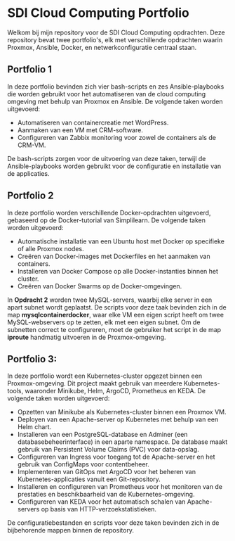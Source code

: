 # SDI Cloud Computing Portfolio

Welkom bij mijn repository voor de SDI Cloud Computing opdrachten. Deze repository bevat twee portfolio's, elk met verschillende opdrachten waarin Proxmox, Ansible, Docker, en netwerkconfiguratie centraal staan.

## Portfolio 1

In deze portfolio bevinden zich vier bash-scripts en zes Ansible-playbooks die worden gebruikt voor het automatiseren van de cloud computing omgeving met behulp van Proxmox en Ansible. De volgende taken worden uitgevoerd:

- Automatiseren van containercreatie met WordPress.
- Aanmaken van een VM met CRM-software.
- Configureren van Zabbix monitoring voor zowel de containers als de CRM-VM.

De bash-scripts zorgen voor de uitvoering van deze taken, terwijl de Ansible-playbooks worden gebruikt voor de configuratie en installatie van de applicaties.

## Portfolio 2

In deze portfolio worden verschillende Docker-opdrachten uitgevoerd, gebaseerd op de Docker-tutorial van Simplilearn. De volgende taken worden uitgevoerd:

- Automatische installatie van een Ubuntu host met Docker op specifieke of alle Proxmox nodes.
- Creëren van Docker-images met Dockerfiles en het aanmaken van containers.
- Installeren van Docker Compose op alle Docker-instanties binnen het cluster.
- Creëren van Docker Swarms op de Docker-omgevingen.


In **Opdracht 2** worden twee MySQL-servers, waarbij elke server in een apart subnet wordt geplaatst. De scripts voor deze taak bevinden zich in de map **mysqlcontainerdocker**, waar elke VM een eigen script heeft om twee MySQL-webservers op te zetten, elk met een eigen subnet. Om de subnetten correct te configureren, moet de gebruiker het script in de map **iproute** handmatig uitvoeren in de Proxmox-omgeving.

## Portfolio 3:
In deze portfolio wordt een Kubernetes-cluster opgezet binnen een Proxmox-omgeving. Dit project maakt gebruik van meerdere Kubernetes-tools, waaronder Minikube, Helm, ArgoCD, Prometheus en KEDA. De volgende taken worden uitgevoerd:

- Opzetten van Minikube als Kubernetes-cluster binnen een Proxmox VM.
- Deployen van een Apache-server op Kubernetes met behulp van een Helm chart.
- Installeren van een PostgreSQL-database en Adminer (een databasebeheerinterface) in een aparte namespace. De database maakt gebruik van Persistent Volume Claims (PVC) voor data-opslag.
- Configureren van Ingress voor toegang tot de Apache-server en het gebruik van ConfigMaps voor contentbeheer.
- Implementeren van GitOps met ArgoCD voor het beheren van Kubernetes-applicaties vanuit een Git-repository.
- Installeren en configureren van Prometheus voor het monitoren van de prestaties en beschikbaarheid van de Kubernetes-omgeving.
- Configureren van KEDA voor het automatisch schalen van Apache-servers op basis van HTTP-verzoekstatistieken.

De configuratiebestanden en scripts voor deze taken bevinden zich in de bijbehorende mappen binnen de repository.
